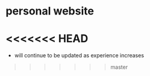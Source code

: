 # personal website
<<<<<<< HEAD
=======
- will continue to be updated as experience increases
>>>>>>> master

